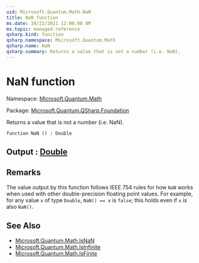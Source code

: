 ```yaml
---
uid: Microsoft.Quantum.Math.NaN
title: NaN function
ms.date: 10/22/2021 12:00:00 AM
ms.topic: managed-reference
qsharp.kind: function
qsharp.namespace: Microsoft.Quantum.Math
qsharp.name: NaN
qsharp.summary: Returns a value that is not a number (i.e. NaN).
---
```


# NaN function

Namespace: [Microsoft.Quantum.Math](xref:Microsoft.Quantum.Math)

Package: [Microsoft.Quantum.QSharp.Foundation](https://nuget.org/packages/Microsoft.Quantum.QSharp.Foundation)


Returns a value that is not a number (i.e. NaN).

```qsharp
function NaN () : Double
```


## Output : [Double](xref:microsoft.quantum.qsharp.valueliterals#double-literals)



## Remarks

The value output by this function follows IEEE 754 rules for how `NaN`works when used with other double-precision floating point values.For example, for any value `x` of type `Double`, `NaN() == x` is`false`; this holds even if `x` is also `NaN()`.

## See Also

- [Microsoft.Quantum.Math.IsNaN](xref:Microsoft.Quantum.Math.IsNaN)
- [Microsoft.Quantum.Math.IsInfinite](xref:Microsoft.Quantum.Math.IsInfinite)
- [Microsoft.Quantum.Math.IsFinite](xref:Microsoft.Quantum.Math.IsFinite)